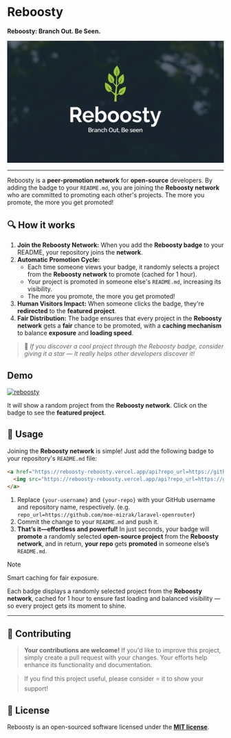 # Reboosty
**Reboosty: Branch Out. Be Seen.**

![Alt text](public/reboosty.jpg)

---

Reboosty is a **peer-promotion network** for **open-source** developers. By adding the badge to your `README.md`, you are joining the **Reboosty network** who are committed to promoting each other's projects. The more you promote, the more you get promoted!

## 🔍 How it works
1. **Join the Reboosty Network:** When you add the **Reboosty badge** to your README, your repository joins the **network**.
2. **Automatic Promotion Cycle:**
   - Each time someone views your badge, it randomly selects a project from the **Reboosty network** to promote (cached for 1 hour).
   - Your project is promoted in someone else's `README.md`, increasing its visibility.
   - The more you promote, the more you get promoted!
3. **Human Visitors Impact:** When someone clicks the badge, they're **redirected** to the **featured project**.
4. **Fair Distribution:** The badge ensures that every project in the **Reboosty network** gets a **fair** chance to be promoted, with a **caching mechanism** to balance **exposure** and **loading speed**.

> 🌟 *If you discover a cool project through the Reboosty badge, consider giving it a star — It really helps other developers discover it!*

## Demo
<a href="https://reboosty-reboosty.vercel.app/api?repo_url=https://github.com/reboosty/reboosty" target="_blank">
  <img src="https://reboosty-reboosty.vercel.app/api?repo_url=https://github.com/reboosty/reboosty" alt="reboosty" />
</a>

It will show a random project from the **Reboosty network**. Click on the badge to see the **featured project**.

## 🎨 Usage
Joining the **Reboosty network** is simple! Just add the following badge to your repository's `README.md` file:

```markdown
<a href="https://reboosty-reboosty.vercel.app/api?repo_url=https://github.com/{your-username}/{your-repo}" target="_blank">
  <img src="https://reboosty-reboosty.vercel.app/api?repo_url=https://github.com/{your-username}/{your-repo}" alt="reboosty" />
</a>
```

1) Replace `{your-username}` and `{your-repo}` with your GitHub username and repository name, respectively. (e.g. `repo_url=https://github.com/moe-mizrak/laravel-openrouter`)
2) Commit the change to your `README.md` and push it.
3) **That’s it—effortless and powerful!** In just seconds, your badge will **promote** a randomly selected **open-source project** from the **Reboosty network**, and in return, **your repo** gets **promoted** in someone else’s `README.md`.

> [!NOTE]
> Smart caching for fair exposure.
> 
> Each badge displays a randomly selected project from the **Reboosty network**, cached for 1 hour to ensure fast loading and balanced visibility — so every project gets its moment to shine.

---
## 💫 Contributing

> **Your contributions are welcome!** If you'd like to improve this project, simply create a pull request with your changes. Your efforts help enhance its functionality and documentation.

> If you find this project useful, please consider ⭐ it to show your support!

## 📜 License
Reboosty is an open-sourced software licensed under the **[MIT license](LICENSE)**.
